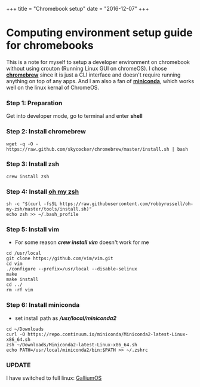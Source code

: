 +++
title = "Chromebook setup"
date = "2016-12-07"
+++

# Computing environment setup guide for chromebooks

This is a note for myself to setup a developer environment on chromebook without using crouton (Running Linux GUI on chromeOS). I chose **[chromebrew](https://github.com/skycocker/chromebrew)** since it is just a CLI interface and doesn't require running anything on top of any apps. And I am also a fan of **[miniconda](http://conda.pydata.org/miniconda.html)**, which works well on the linux kernal of ChromeOS.

### Step 1: Preparation ###

Get into developer mode, go to terminal and enter **shell**

### Step 2: Install chromebrew ###

```  
wget -q -O - https://raw.github.com/skycocker/chromebrew/master/install.sh | bash
```  

### Step 3: Install zsh ###

```
crew install zsh
``` 

### Step 4: Install [oh my zsh](https://github.com/robbyrussell/oh-my-zsh) ###

```
sh -c "$(curl -fsSL https://raw.githubusercontent.com/robbyrussell/oh-my-zsh/master/tools/install.sh)"
echo zsh >> ~/.bash_profile
```  

### Step 5: Install vim ###

* For some reason ***crew install vim*** doesn't work for me

```  
cd /usr/local
git clone https://github.com/vim/vim.git
cd vim
./configure --prefix=/usr/local --disable-selinux
make
make install
cd ../
rm -rf vim
```  

### Step 6: Install miniconda ###

* set install path as ***/usr/local/miniconda2***

```  
cd ~/Downloads
curl -O https://repo.continuum.io/miniconda/Miniconda2-latest-Linux-x86_64.sh 
zsh ~/Downloads/Miniconda2-latest-Linux-x86_64.sh
echo PATH=/usr/local/miniconda2/bin:$PATH >> ~/.zshrc
```

### UPDATE ###

I have switched to full linux: [GalliumOS](https://galliumos.org)
